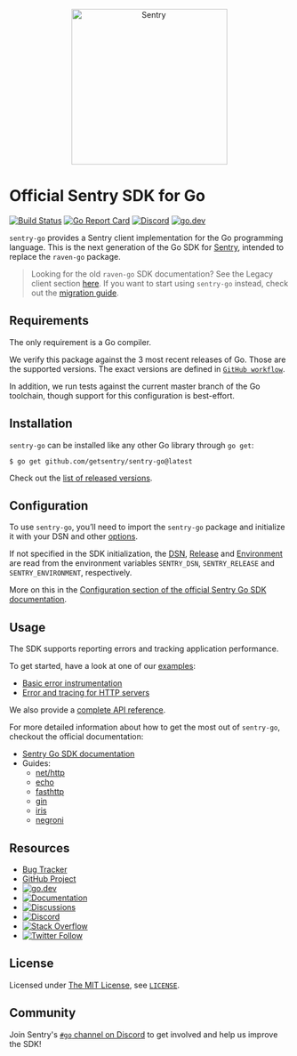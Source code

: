 <p align="center">
  <a href="https://sentry.io/?utm_source=github&utm_medium=logo" target="_blank">
    <picture>
      <source srcset="https://sentry-brand.storage.googleapis.com/sentry-logo-white.png" media="(prefers-color-scheme: dark)" />
      <source srcset="https://sentry-brand.storage.googleapis.com/sentry-logo-black.png" media="(prefers-color-scheme: light), (prefers-color-scheme: no-preference)" />
      <img src="https://sentry-brand.storage.googleapis.com/sentry-logo-black.png" alt="Sentry" width="280">
    </picture>
  </a>
</p>

# Official Sentry SDK for Go

[![Build Status](https://github.com/getsentry/sentry-go/workflows/go-workflow/badge.svg)](https://github.com/getsentry/sentry-go/actions?query=workflow%3Ago-workflow)
[![Go Report Card](https://goreportcard.com/badge/github.com/getsentry/sentry-go)](https://goreportcard.com/report/github.com/getsentry/sentry-go)
[![Discord](https://img.shields.io/discord/621778831602221064)](https://discord.gg/Ww9hbqr)
[![go.dev](https://img.shields.io/badge/go.dev-pkg-007d9c.svg?style=flat)](https://pkg.go.dev/github.com/getsentry/sentry-go)

`sentry-go` provides a Sentry client implementation for the Go programming
language. This is the next generation of the Go SDK for [Sentry](https://sentry.io/),
intended to replace the `raven-go` package.

> Looking for the old `raven-go` SDK documentation? See the Legacy client section [here](https://docs.sentry.io/clients/go/).
> If you want to start using `sentry-go` instead, check out the [migration guide](https://docs.sentry.io/platforms/go/migration/).

## Requirements

The only requirement is a Go compiler.

We verify this package against the 3 most recent releases of Go. Those are the
supported versions. The exact versions are defined in
[`GitHub workflow`](.github/workflows/test.yml).

In addition, we run tests against the current master branch of the Go toolchain,
though support for this configuration is best-effort.

## Installation

`sentry-go` can be installed like any other Go library through `go get`:

```console
$ go get github.com/getsentry/sentry-go@latest
```

Check out the [list of released versions](https://github.com/getsentry/sentry-go/releases).

## Configuration

To use `sentry-go`, you’ll need to import the `sentry-go` package and initialize
it with your DSN and other [options](https://pkg.go.dev/github.com/getsentry/sentry-go#ClientOptions).

If not specified in the SDK initialization, the
[DSN](https://docs.sentry.io/product/sentry-basics/dsn-explainer/),
[Release](https://docs.sentry.io/product/releases/) and
[Environment](https://docs.sentry.io/product/sentry-basics/environments/)
are read from the environment variables `SENTRY_DSN`, `SENTRY_RELEASE` and
`SENTRY_ENVIRONMENT`, respectively.

More on this in the [Configuration section of the official Sentry Go SDK documentation](https://docs.sentry.io/platforms/go/configuration/).

## Usage

The SDK supports reporting errors and tracking application performance.

To get started, have a look at one of our [examples](_examples/):
- [Basic error instrumentation](_examples/basic/main.go)
- [Error and tracing for HTTP servers](_examples/http/main.go)

We also provide a [complete API reference](https://pkg.go.dev/github.com/getsentry/sentry-go).

For more detailed information about how to get the most out of `sentry-go`,
checkout the official documentation:

- [Sentry Go SDK documentation](https://docs.sentry.io/platforms/go/)
- Guides:
  - [net/http](https://docs.sentry.io/platforms/go/guides/http/)
  - [echo](https://docs.sentry.io/platforms/go/guides/echo/)
  - [fasthttp](https://docs.sentry.io/platforms/go/guides/fasthttp/)
  - [gin](https://docs.sentry.io/platforms/go/guides/gin/)
  - [iris](https://docs.sentry.io/platforms/go/guides/iris/)
  - [negroni](https://docs.sentry.io/platforms/go/guides/negroni/)

## Resources

- [Bug Tracker](https://github.com/getsentry/sentry-go/issues)
- [GitHub Project](https://github.com/getsentry/sentry-go)
- [![go.dev](https://img.shields.io/badge/go.dev-pkg-007d9c.svg?style=flat)](https://pkg.go.dev/github.com/getsentry/sentry-go)
- [![Documentation](https://img.shields.io/badge/documentation-sentry.io-green.svg)](https://docs.sentry.io/platforms/go/)
- [![Discussions](https://img.shields.io/github/discussions/getsentry/sentry-go.svg)](https://github.com/getsentry/sentry-go/discussions)
- [![Discord](https://img.shields.io/discord/621778831602221064)](https://discord.gg/Ww9hbqr)
- [![Stack Overflow](https://img.shields.io/badge/stack%20overflow-sentry-green.svg)](http://stackoverflow.com/questions/tagged/sentry)
- [![Twitter Follow](https://img.shields.io/twitter/follow/getsentry?label=getsentry&style=social)](https://twitter.com/intent/follow?screen_name=getsentry)

## License

Licensed under
[The MIT License](https://opensource.org/licenses/mit/), see
[`LICENSE`](LICENSE).

## Community

Join Sentry's [`#go` channel on Discord](https://discord.gg/Ww9hbqr) to get
involved and help us improve the SDK!
